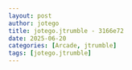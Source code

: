 ```yaml
---
layout: post
author: jotego
title: jotego.jtrumble - 3166e72
date: 2025-06-20
categories: [Arcade, jtrumble]
tags: [jotego.jtrumble]
---
```


